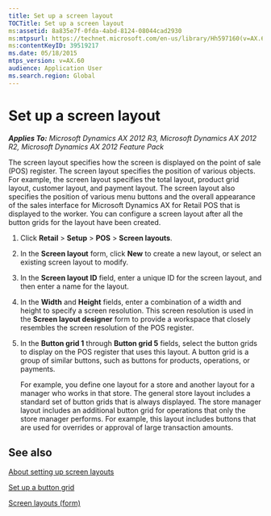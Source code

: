 ```yaml
---
title: Set up a screen layout
TOCTitle: Set up a screen layout
ms:assetid: 8a835e7f-0fda-4abd-8124-08044cad2930
ms:mtpsurl: https://technet.microsoft.com/en-us/library/Hh597160(v=AX.60)
ms:contentKeyID: 39519217
ms.date: 05/18/2015
mtps_version: v=AX.60
audience: Application User
ms.search.region: Global
---
```


# Set up a screen layout 


_**Applies To:** Microsoft Dynamics AX 2012 R3, Microsoft Dynamics AX 2012 R2, Microsoft Dynamics AX 2012 Feature Pack_

The screen layout specifies how the screen is displayed on the point of sale (POS) register. The screen layout specifies the position of various objects. For example, the screen layout specifies the total layout, product grid layout, customer layout, and payment layout. The screen layout also specifies the position of various menu buttons and the overall appearance of the sales interface for Microsoft Dynamics AX for Retail POS that is displayed to the worker. You can configure a screen layout after all the button grids for the layout have been created.

1.  Click **Retail** \> **Setup** \> **POS** \> **Screen layouts**.

2.  In the **Screen layout** form, click **New** to create a new layout, or select an existing screen layout to modify.

3.  In the **Screen layout ID** field, enter a unique ID for the screen layout, and then enter a name for the layout.

4.  In the **Width** and **Height** fields, enter a combination of a width and height to specify a screen resolution. This screen resolution is used in the **Screen layout designer** form to provide a workspace that closely resembles the screen resolution of the POS register.

5.  In the **Button grid 1** through **Button grid 5** fields, select the button grids to display on the POS register that uses this layout. A button grid is a group of similar buttons, such as buttons for products, operations, or payments.
    
    For example, you define one layout for a store and another layout for a manager who works in that store. The general store layout includes a standard set of button grids that is always displayed. The store manager layout includes an additional button grid for operations that only the store manager performs. For example, this layout includes buttons that are used for overrides or approval of large transaction amounts.

## See also

[About setting up screen layouts](about-setting-up-screen-layouts.md)

[Set up a button grid](set-up-a-button-grid.md)

[Screen layouts (form)](https://technet.microsoft.com/en-us/library/hh597310\(v=ax.60\))

  


